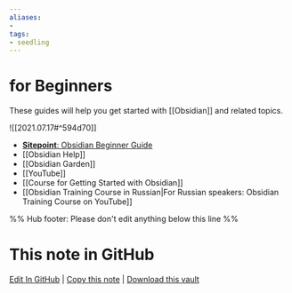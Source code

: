 ```yaml
---
aliases: 
- 
tags:
- seedling
---
```


# for Beginners

These guides will help you get started with [[Obsidian]] and related topics.

![[2021.07.17#^594d70]]
- [**Sitepoint**: Obsidian Beginner Guide](https://www.sitepoint.com/obsidian-beginner-guide/)
- [[Obsidian Help]]
- [[Obsidian Garden]]
- [[YouTube]]
- [[Course for Getting Started with Obsidian]]
- [[Obsidian Training Course in Russian|For Russian speakers: Obsidian Training Course on YouTube]]

%% Hub footer: Please don't edit anything below this line %%

# This note in GitHub

<span class="git-footer">[Edit In GitHub](https://github.dev/obsidian-community/obsidian-hub/blob/main/04%20-%20Guides%2C%20Workflows%2C%20%26%20Courses/for%20Beginners.md "git-hub-edit-note") | [Copy this note](https://raw.githubusercontent.com/obsidian-community/obsidian-hub/main/04%20-%20Guides%2C%20Workflows%2C%20%26%20Courses/for%20Beginners.md "git-hub-copy-note") | [Download this vault](https://github.com/obsidian-community/obsidian-hub/archive/refs/heads/main.zip "git-hub-download-vault") </span>
